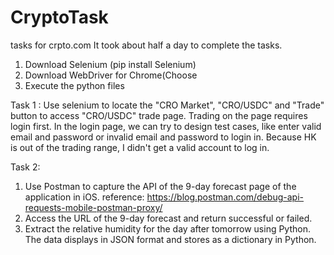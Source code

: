 # CryptoTask
tasks for crpto.com 
It took about half a day to complete the tasks.

1. Download Selenium (pip install Selenium)
2. Download WebDriver for Chrome(Choose 
2. Execute the python files 

Task 1 :
Use selenium to locate the "CRO Market", "CRO/USDC" and "Trade" button to access "CRO/USDC" trade page.
Trading on the page requires login first. In the login page, we can try to design test cases, like enter valid email and password or invalid email and password to login in. Because HK is out of the trading range, I didn't get a valid account to log in.

Task 2:
1. Use Postman to capture the API of the 9-day forecast page of the application in iOS.
   reference: https://blog.postman.com/debug-api-requests-mobile-postman-proxy/
2. Access the URL of the 9-day forecast and return successful or failed.
3. Extract the relative humidity for the day after tomorrow using Python. 
   The data displays in JSON format and stores as a dictionary in Python.
